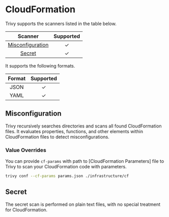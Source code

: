 # CloudFormation
Trivy supports the scanners listed in the table below.

|      Scanner       | Supported |
|:------------------:|:---------:|
| [Misconfiguration] |     ✓     |
|      [Secret]      |     ✓     |

It supports the following formats.

| Format | Supported |
|:------:|:---------:|
|  JSON  |     ✓     |
|  YAML  |     ✓     |

## Misconfiguration
Trivy recursively searches directories and scans all found CloudFormation files.
It evaluates properties, functions, and other elements within CloudFormation files to detect misconfigurations.

### Value Overrides
You can provide `cf-params` with path to [CloudFormation Parameters] file to Trivy to scan your CloudFormation code with parameters.

```bash
trivy conf --cf-params params.json ./infrastructure/cf
```

## Secret
The secret scan is performed on plain text files, with no special treatment for CloudFormation.

[Misconfiguration]: ../../scanner/misconfiguration/index.md
[Secret]: ../../scanner/secret.md
[CloudFormation Params]: https://docs.aws.amazon.com/AWSCloudFormation/latest/UserGuide/parameters-section-structure.html